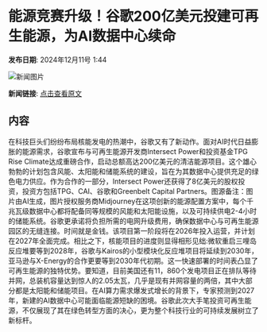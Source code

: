 # 能源竞赛升级！谷歌200亿美元投建可再生能源，为AI数据中心续命

**发布日期**: 2024年12月11号 1:44

![新闻图片](https://pic.chinaz.com/picmap/202307181533324948_8.jpg)

**新闻链接**: [点击查看原文](https://www.aibase.com/zh/news/13851)

## 内容

在科技巨头们纷纷布局核能发电的热潮中，谷歌又有了新动作。面对AI时代日益膨胀的能源需求，谷歌宣布与可再生能源开发商Intersect Power和投资基金TPG Rise Climate达成重磅合作，启动总额高达200亿美元的清洁能源项目。这个雄心勃勃的计划包含风能、太阳能和储能系统的建设，旨在为其数据中心提供充足的绿色电力供应。作为合作的一部分，Intersect Power还获得了8亿美元的股权投资，投资方包括TPG、CAI、谷歌和Greenbelt Capital Partners。图源备注：图片由AI生成，图片授权服务商Midjourney在这项创新的能源配置方案中，每个千兆瓦级数据中心都将配备同等规模的风能和太阳能设施，以及可持续供电2-4小时的储能系统。谷歌更承诺将负担所需的电网升级费用，确保数据中心与可再生能源园区的无缝连接。时间就是金钱。该项目第一阶段将在2026年投入运营，并计划在2027年全面完成。相比之下，核能项目的进度则显得相形见绌:微软重启三哩岛反应堆要等到2028年，谷歌与Kairos的小型模块化反应堆项目将延续到2030年，亚马逊与X-Energy的合作更要等到2030年代初期。这一快速部署的时间表凸显了可再生能源的独特优势。要知道，目前美国还有11，860个发电项目正在排队等待并网，总装机容量达到惊人的2.05太瓦，几乎是现有并网容量的两倍，其中大部分都是太阳能和储能项目。在AI算力需求爆发式增长的背景下，专家预测到2027年，新建的AI数据中心可能面临能源短缺的困境。谷歌此次大手笔投资可再生能源，不仅展现了其在绿色转型方面的决心，更为整个科技行业的可持续发展树立了新标杆。
